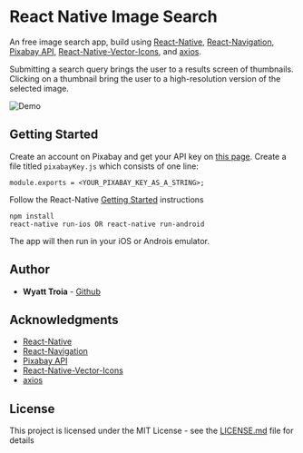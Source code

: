 # React Native Image Search

An free image search app, build using [React-Native](https://facebook.github.io/react-native/), [React-Navigation](https://reactnavigation.org/en/), [Pixabay API](https://pixabay.com/api/docs/), [React-Native-Vector-Icons](https://github.com/oblador/react-native-vector-icons), and [axios](https://github.com/axios/axios). 

Submitting a search query brings the user to a results screen of thumbnails. Clicking on a thumbnail bring the user to a high-resolution version of the selected image.

![Demo](https://imgur.com/UFjUtAb.gif)

## Getting Started

Create an account on Pixabay and get your API key on [this page](https://pixabay.com/api/docs/). Create a file titled `pixabayKey.js` which consists of one line:
```
module.exports = <YOUR_PIXABAY_KEY_AS_A_STRING>;
```

Follow the React-Native [Getting Started](https://facebook.github.io/react-native/docs/getting-started) instructions

```
npm install
react-native run-ios OR react-native run-android
```
The app will then run in your iOS or Androis emulator.

## Author

- **Wyatt Troia** - [Github](https://github.com/wyatt-troia)

## Acknowledgments

- [React-Native](https://facebook.github.io/react-native/)
- [React-Navigation](https://reactnavigation.org/en/)
- [Pixabay API](https://pixabay.com/api/docs/)
- [React-Native-Vector-Icons](https://github.com/oblador/react-native-vector-icons)
- [axios](https://github.com/axios/axios)

## License

This project is licensed under the MIT License - see the [LICENSE.md](https://github.com/wyatt-troia/reactNativeImageSearch/blob/master/LICENSE) file for details
